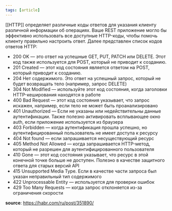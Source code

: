 ```yaml
---
tags: [article]
---
```


[[HTTP]] определяет различные коды ответов для указания клиенту различной информации об операциях. Ваше REST приложение могло бы эффективно использовать все доступные HTTP-коды, чтобы помочь клиенту правильно настроить ответ. Далее представлен список кодов ответов HTTP:  
  

-   200 OK — это ответ на успешные GET, PUT, PATCH или DELETE. Этот код также используется для POST, который не приводит к созданию.
-   201 Created — этот код состояния является ответом на POST, который приводит к созданию.
-   204 Нет содержимого. Это ответ на успешный запрос, который не будет возвращать тело (например, запрос DELETE)
-   304 Not Modified — используйте этот код состояния, когда заголовки HTTP-кеширования находятся в работе
-   400 Bad Request — этот код состояния указывает, что запрос искажен, например, если тело не может быть проанализировано
-   401 Unauthorized — Если не указаны или недействительны данные аутентификации. Также полезно активировать всплывающее окно auth, если приложение используется из браузера
-   403 Forbidden — когда аутентификация прошла успешно, но аутентифицированный пользователь не имеет доступа к ресурсу
-   404 Not found — если запрашивается несуществующий ресурс
-   405 Method Not Allowed — когда запрашивается HTTP-метод, который не разрешен для аутентифицированного пользователя
-   410 Gone — этот код состояния указывает, что ресурс в этой конечной точке больше не доступен. Полезно в качестве защитного ответа для старых версий API
-   415 Unsupported Media Type. Если в качестве части запроса был указан неправильный тип содержимого
-   422 Unprocessable Entity — используется для проверки ошибок
-   429 Too Many Requests — когда запрос отклоняется из-за ограничения скорости



**source**: https://habr.com/ru/post/351890/